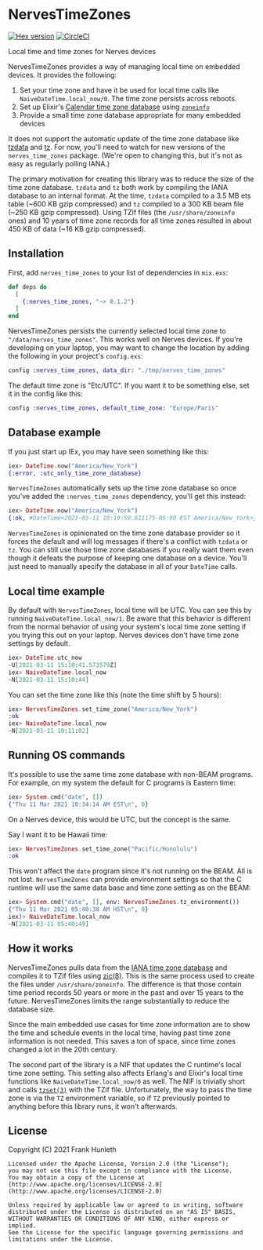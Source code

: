 # NervesTimeZones

[![Hex version](https://img.shields.io/hexpm/v/nerves_time_zones.svg "Hex version")](https://hex.pm/packages/nerves_time_zones)
[![CircleCI](https://circleci.com/gh/nerves-time/nerves_time_zones.svg?style=svg)](https://circleci.com/gh/nerves-time/nerves_time_zones)

Local time and time zones for Nerves devices

NervesTimeZones provides a way of managing local time on embedded devices. It
provides the following:

1. Set your time zone and have it be used for local time calls like
   `NaiveDateTime.local_now/0`. The time zone persists across reboots.
2. Set up Elixir's [Calendar time zone
   database](https://hexdocs.pm/elixir/Calendar.html) using
   [`zoneinfo`](https://hex.pm/packages/zoneinfo)
3. Provide a small time zone database appropriate for many embedded devices

It does not support the automatic update of the time zone database like
[tzdata](https://hex.pm/packages/tzdata) and [tz](https://hex.pm/packages/tz).
For now, you'll need to watch for new versions of the `nerves_time_zones`
package. (We're open to changing this, but it's not as easy as regularly polling
IANA.)

The primary motivation for creating this library was to reduce the size of the
time zone database. `tzdata` and `tz` both work by compiling the IANA database
to an internal format. At the time, `tzdata` compiled to a 3.5 MB ets table
(~600 KB gzip compressed) and `tz` compiled to a 300 KB beam file (~250 KB gzip
compressed). Using TZif files (the `/usr/share/zoneinfo` ones) and 10 years of
time zone records for all time zones resulted in about 450 KB of data (~16 KB
gzip compressed).

## Installation

First, add `nerves_time_zones` to your list of dependencies in `mix.exs`:

```elixir
def deps do
  [
    {:nerves_time_zones, "~> 0.1.2"}
  ]
end
```

NervesTimeZones persists the currently selected local time zone to
`"/data/nerves_time_zones"`. This works well on Nerves devices. If you're
developing on your laptop, you may want to change the location by adding the
following in your project's `config.exs`:

```elixir
config :nerves_time_zones, data_dir: "./tmp/nerves_time_zones"
```

The default time zone is "Etc/UTC". If you want it to be something else, set it
in the config like this:

```elixir
config :nerves_time_zones, default_time_zone: "Europe/Paris"
```

## Database example

If you just start up IEx, you may have seen something like this:

```elixir
iex> DateTime.now("America/New_York")
{:error, :utc_only_time_zone_database}
```

`NervesTimeZones` automatically sets up the time zone database so once you've
added the `:nerves_time_zones` dependency, you'll get this instead:

```elixir
iex> DateTime.now("America/New_York")
{:ok, #DateTime<2021-03-11 10:19:59.811175-05:00 EST America/New_York>}
```

`NervesTimeZones` is opinionated on the time zone database provider so it forces
the default and will log messages if there's a conflict with `tzdata` or `tz`.
You can still use those time zone databases if you really want them even though
it defeats the purpose of keeping one database on a device. You'll just need to
manually specify the database in all of your `DateTime` calls.

## Local time example

By default with `NervesTimeZones`, local time will be UTC. You can see this by
running `NaiveDateTime.local_now/1`. Be aware that this behavior is different
from the normal behavior of using your system's local time zone setting if you
trying this out on your laptop. Nerves devices don't have time zone settings by
default.

```elixir
iex> DateTime.utc_now
~U[2021-03-11 15:10:41.573579Z]
iex> NaiveDateTime.local_now
~N[2021-03-11 15:10:44]
```

You can set the time zone like this (note the time shift by 5 hours):

```elixir
iex> NervesTimeZones.set_time_zone("America/New_York")
:ok
iex> NaiveDateTime.local_now
~N[2021-03-11 10:11:02]
```

## Running OS commands

It's possible to use the same time zone database with non-BEAM programs. For
example, on my system the default for C programs is Eastern time:

```elixir
iex> System.cmd("date", [])
{"Thu 11 Mar 2021 10:34:14 AM EST\n", 0}
```

On a Nerves device, this would be UTC, but the concept is the same.

Say I want it to be Hawaii time:

```elixir
iex> NervesTimeZones.set_time_zone("Pacific/Honolulu")
:ok
```

This won't affect the `date` program since it's not running on the BEAM. All is
not lost. `NervesTimeZones` can provide environment settings so that the C
runtime will use the same data base and time zone setting as on the BEAM:

```elixir
iex> System.cmd("date", [], env: NervesTimeZones.tz_environment())
{"Thu 11 Mar 2021 05:40:38 AM HST\n", 0}
iex)> NaiveDateTime.local_now
~N[2021-03-11 05:40:49]
```

## How it works

NervesTimeZones pulls data from the [IANA time zone
database](http://www.iana.org/time-zones) and compiles it to TZif files using
[zic(8)](https://data.iana.org/time-zones/tzdb/zic.8.txt). This is the same
process used to create the files under `/usr/share/zoneinfo`. The difference is
that those contain time period records 50 years or more in the past and over 15
years to the future. NervesTimeZones limits the range substantially to reduce
the database size.

Since the main embedded use cases for time zone information are to show the time
and schedule events in the local time, having past time zone information is not
needed. This saves a ton of space, since time zones changed a lot in the 20th
century.

The second part of the library is a NIF that updates the C runtime's local time
zone setting. This setting also affects Erlang's and Elixir's local time
functions like `NaiveDateTime.local_now/0` as well. The NIF is trivially short
and calls [`tzset(3)`](https://man7.org/linux/man-pages/man3/tzset.3.html) with
the TZif file. Unfortunately, the way to pass the time zone is via the `TZ`
environment variable, so if `TZ` previously pointed to anything before this
library runs, it won't afterwards.

## License

Copyright (C) 2021 Frank Hunleth

    Licensed under the Apache License, Version 2.0 (the "License");
    you may not use this file except in compliance with the License.
    You may obtain a copy of the License at [http://www.apache.org/licenses/LICENSE-2.0](http://www.apache.org/licenses/LICENSE-2.0)

    Unless required by applicable law or agreed to in writing, software
    distributed under the License is distributed on an "AS IS" BASIS,
    WITHOUT WARRANTIES OR CONDITIONS OF ANY KIND, either express or implied.
    See the License for the specific language governing permissions and
    limitations under the License.
